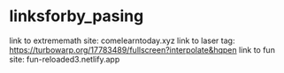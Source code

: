 # linksforby_pasing
link to extrememath site: comelearntoday.xyz
link to laser tag: https://turbowarp.org/17783489/fullscreen?interpolate&hqpen
link to fun site: fun-reloaded3.netlify.app
